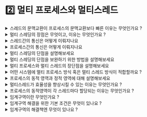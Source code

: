 # 2️⃣ 멀티 프로세스와 멀티스레드

<details>
<summary>스레드의 문맥교환이 프로세스의 문맥교환보다 빠른 이유는 무엇인가요 ?</summary>
<div markdown="1">

- 스레드의 문맥교환은 캐시를 비우지 않기 때문에 빠르다.
  - 여기서 캐시란 CPU 캐시를 의미한다. CPU 캐시의 단위는 프로세스이므로, 스레드 문맥교환에서는 캐싱을 비우는 작업이 일어나지 않는다. 
  - 스레드에선 문맥교환이 일어나지 않는다 ?
    - 문맥교환이란 CPU 캐시를 의미하기도 한다. 따라서 "스레드 문맥교환"에 논란의 여지가 있을 수 있다. (이화여대 강의 참고)

</div>
</details>

<details>
<summary>멀티 스레딩의 장점은 무엇이고, 이유는 무엇인가요 ?</summary>
<div markdown="1">

  - 응답성 향상
      - 한 스레드가 입출력 작업 중이라도, 다른 스레드가 사용자의 요청에 응답할 수 있다.

  - 자원 공유로 인한 자원 소모량 감소
      - 한 프로세스의 자원을 모든 스레드가 공유하게 되어,
      - 스레드간의 통신은 프로세스의 통신보다 간단하다.
  
  - 스레드의 문맥교환이 프로세스의 문맥교환에 비해 오버헤드가 적다. 
</details>

<details>
<summary>스레드간의 통신은 어떻게 이뤄지나요</summary>
<div markdown="1">

  - 전역 변수, 파일, 힙 
  - 스레드간 통신은 힙공간을 통해 이뤄지며, 힙 공간은 해당 프로세스의 모든 스레드가 접근할 수 있다. 
  - 스레드간 통신은 OS간 차이가 있다. 
    - Android 
      - JVM : 핸들러 (Looper, messageQueue) 
      - wait(), notify() and notifyAll()
      - 단반향 데이터 파이프를 통한 데이터 전달
      - 공유 메모리 통신
      - 블로킹 큐를 사용하는 소비자-생산자 패턴 구현
      - 메시지 큐의 동작
      - UI 스레드로 태스크 재전송 
      - [reference](https://blog.fearcat.in/a?ID=01550-a37aad63-9977-4c0e-a5df-6538f076bc6a)
    - iOS 
      - Direct messaging
      - Global variables, shared memory, and objects
      - Conditions
      - Run loop sources
      - Ports and sockets
      - Message queues
      - Cocoa distributed objec
      - [reference](https://wlaxhrl.tistory.com/63)
  
</div>
</details>

<details>
<summary>프로세스간의 통신은 어떻게 이뤄지나요</summary>
<div markdown="1">

  - 프로세스 간 데이터 통신
    - 파일, 파이프
  - 네트워크를 이용한 데이터 통신
    - 소켓, RPC (Remote Procedure Call)


  - 익명 파이프,  Named PIPE, Message Queue, 공유 메모리, 메모리 맵, 소켓 등을 활용하여 이뤄진다. 

  - [reference](https://github.com/gyoogle/tech-interview-for-developer/blob/master/Computer%20Science/Operating%20System/IPC(Inter%20Process%20Communication).md)
</div>

</details>
    
<details>
<summary>멀티 스레딩의 단점을 설명해보세요</summary>
<div markdown="1">

- 스레드간 공유하는 프로세스 자원이 있기 때문에, 자원을 절약할수있지만, 같은 자원을 여러 스레드가 동시에 접근할 수 있기 때문에 발생하는 문제가 있다. 다른 스레드가 사용중인 변수를 읽거나 수정하게 되면 작업에 영향을 줄 수 있다.
- 하나의 스레드에 문제가 발생하면, 전체 스레드에 영향을 줄 수 있다. (자원을 공유하고 있기 때문에)
  </div>
</details>

<details>
<summary>멀티 스레딩의 단점을 보완하기 위한 방법을 설명해보세요</summary>
<div markdown="1">

- 동기화 작업을 한다. 동기화 작업으로 처리 순서를 제공하면서 공유 자원에 대한 접근을 제어한다.
    - 해당 방법의 단점은 없나요 ?
        - 과도한 접근제어는 병목현상을 일으킬 수 있다.

  </div>
</details>

<details>
<summary>멀티 프로세스와 멀티 스레드의 장단점을 설명해보세요 </summary>
<div markdown="1">

  - 멀티 스레드 장점 (멀티 프로세스의 단점)
    - 응답성 향상
      - 한 스레드가 입출력 작업 중이라도, 다른 스레드가 사용자의 요청에 응답할 수 있다.
    - 자원 공유로 인한 자원 소모량 감소 (적은 메모리, 적은 CPU 시간 차지)
      - 한 프로세스의 자원을 모든 스레드가 공유하게 되어,
      - 스레드간의 통신은 프로세스의 통신보다 간단하다.
    - 스레드의 문맥교환이 프로세스의 문맥교환에 비해 오버헤드가 적다. (빠르다.)
  
  - 멀티 스레드 단점 (멀티 프로세스의 장점)
    - 자원을 공유하기 때문에, 다른 스레드에 영향을 줄 수 있다. 
    - 임계구역 코드에 대한 동기화 처리를 하지 않으면, 프로세스가 예상치 못한 방향으로 흘러갈 수 있다. 

</div>
</details>

<details>
<summary>어떤 시스템에 멀티 프로세스 방식 혹은 멀티 스레드 방식이 적합할까요 ?</summary>
<div markdown="1">


- 멀티 프로세스 방식
  - 높은 안정성, 보안성이 요구되는 시스템 -> 한 프로그램이 다른 프로그램에 영향을 주면 안될때 
  - 예) 크롬
    - 멀티 프로세스 방식으로 구현된 크롬은, 멀티탭 중 하나의 탭에 문제 발생시, 하나의 프로세스만 죽고, 다른 탭에 전이되지 않음
    - 반면, 멀티 스레드 방식으로 구현되 인터넷 익스프로러는, 문제가 전이되어, 하나의 프로세스가 종료되면서 탭 전체가 종료됨 
- 멀티 스레드 방식
  - 높은 효율을 요구하는 시스템 
  - 강하게 연결된 기능들이 포함된 시스템 
  - 빠른 응답, 반응을 기대하는 시스템
  - 워드 프로세서 
    - 한 프로그램 내에서 사용자에게 기능 제공을 할 때

</div>
</details>

    
<details>
<summary>프로세스의 동적 영역과 정적 영역에 대해 설명해보세요</summary>
<div markdown="1">

- 정적 영역
    - 정적 영역은 프로세스가 실행되는 동안 바뀌지 않는 영역
    - 코드, 전역 데이터, 파일
- 동적 영역
    - 동적 영역은 프로세스가 실행되는 동안 값이 바뀌거나, 새로 생성 삭제 되는 영역
    - 레지스터 값, 스택, 힙

</div>
</details>

<details>
<summary>멀티스레드가 효율성을 향상시킬 수 있는 이유는 무엇인가요 ?</summary>
<div markdown="1">

- 각 스레드는 프로세스의 주소 공간(정적 영역: 코드, 데이터)을 공유함으로써 자원의 낭비를 막고 효율성을 향상한다. (주소 공간 중에서, 코드 + 데이터 영역 ) 

</div>
</details>

<details>
<summary>프로세스의 동적영역이 각 스레드마다 할당되는 이유는 무엇인가요 ?</summary>
<div markdown="1">

- 작업 중에 변할 수 있는 값들, 즉 동적 영역의 값들은 작업 단위마다 독립적이어야한다. 
- 따라서 하나의 작업 단위로서의 스레드마다, 스택, 힙과 같은 각각의 동적 영역 공간이 할당되어야한다. 

</div>
</details>

<details>
<summary>임계구역이란 무엇인가요 ?</summary>
<div markdown="1">

- 동일 자원을 동시에 접근하는 작업을 실행시키는 코드 영역입니다 

</div>
</details>

<details>
<summary>임계구역 해결을 위한 기본 조건은 무엇이 있나요 ?</summary>
<div markdown="1">

- 상호배제 : Mutual Exclusion → ****Mutex****
    - 어떤 프로세스가 임계구역에 들어와있다면, 다른 프로세스는 임계구역에 들어갈 수 없습니다.
- 한정대기 : Bounded Waiting
    - 한 프로세스가 임계구역에 무한정 들어와, 다른 프로세스가 임계구역에 들어가지 못하면 안됩니다. 
    - 어떤 프로세스도 무한 대기하면 안됩니다. 
- 진행 : Progress
  - 한 프로세스가 다른 프로세스의 진행을 방해해서는 안됩니다. 
  - 임계구역에 존재하는 프로세스가 없다면, 임계구역에 들어가려고하는 프로세스가 들어갈 수 있어야한다. 

</div>
</details>

<details>
<summary>임계구역의 해결책엔 무엇이 있나요 ?</summary>
<div markdown="1">

- 뮤텍스 (****Mutex lock :**** Mutual Exclusion)
- 세마포어
    - 카운팅 세마포어
    - 이진 세마포어 
- 모니터

</div>
</details>